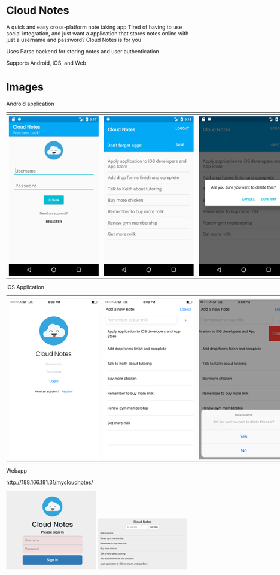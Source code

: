 # Cloud Notes
A quick and easy cross-platform note taking app
Tired of having to use social integration, and just want a application that stores notes online with just a username and password? Cloud Notes is for you

Uses Parse backend for storing notes and user authentication

Supports Android, iOS, and Web

# Images
Android application

<table style="width:900%">
<td>
    <tr>
    <th><img src="https://github.com/jzisheng/CloudNotes/blob/master/Photos/android1.png" width="240"></th>
    <th><img src="https://github.com/jzisheng/CloudNotes/blob/master/Photos/android3.png" width="240"></th>
    <th><img src="https://github.com/jzisheng/CloudNotes/blob/master/Photos/android2.png" width="240"></th>
    </tr>
</td>
</table>

iOS Application
<table style="width:900%">
<td>
    <tr>
    <th><img src="https://github.com/jzisheng/CloudNotes/blob/master/Photos/ios1.png" width="240"></th>
    <th><img src="https://github.com/jzisheng/CloudNotes/blob/master/Photos/ios2.png" width="240"></th>
    <th><img src="https://github.com/jzisheng/CloudNotes/blob/master/Photos/ios3.png" width="240"></th>
    </tr>
</td>
</table>

Webapp

http://188.166.181.31/mycloudnotes/

<img src="https://github.com/jzisheng/CloudNotes/blob/master/Photos/online1.png" width="240">
<img src="https://github.com/jzisheng/CloudNotes/blob/master/Photos/online2.png" width="240">
